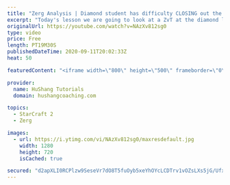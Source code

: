 ```yaml
---
title: "Zerg Analysis | Diamond student has difficulty CLOSING out the MATCH [Starcraft 2]"
excerpt: "Today's lesson we are going to look at a ZvT at the diamond level focusing on the Zerg Analysis. The zerg manages to get into a very strong position but has difficulty closing it out. Let's learn how we can approach this scenario better!  Zerg Analysis | Diamond student has difficulty CLOSING out the"
originalUrl: https://youtube.com/watch?v=NAzXv812sg0
type: video
price: Free
length: PT19M30S
publishedDateTime: 2020-09-11T20:02:33Z
heat: 50

featuredContent: "<iframe width=\"800\" height=\"500\" frameborder=\"0\" src=\"https://www.youtube.com/embed/NAzXv812sg0\" allow=\"accelerometer; autoplay; encrypted-media; gyroscope; picture-in-picture\" allowfullscreen></iframe>"

provider:
  name: HuShang Tutorials
  domain: hushangcoaching.com

topics:
  - StarCraft 2
  - Zerg

images:
  - url: https://i.ytimg.com/vi/NAzXv812sg0/maxresdefault.jpg
    width: 1280
    height: 720
    isCached: true

secured: "d2apXLI0RCPlzw9SeseVr7dO8T5fuOyb5xeYhOYcLCDTrv1vOZsLXs5jG/UfxfvK/uW710Ki+39a3Lp+73sS1fapQ3KCTJIF+Cl+yyfIEp4wcBfFtbqrQx23HwPDOgIn6ZpuwNnrTOs1/hiDXtipJa9LBVBRPjek0xkehBn1iL8wRMGqzoHD1JEPgkeaFhhdG/6QHuLzcDKs7i7g3u6LeWfetLQ5pUEGeucnKGwD6PQDmaRKVGUS6Tm1dVeAE+eXn3ITyvGuVrcnPjnqPQQ6QBLKrVGRLIfhaGxDzfhJFq4Vkj0IZ1Xl3LdyacILlmibT8QsIwTmifGPPbQGbWJcfm0wyVb2hEZfSawuazJPLSdFGX/CbedvPpFGYj1OUI+VxOe3+59M76KAEpJuZ634U1NRoXwt9Vcal4vy4ZyHXUo=;5l6rjEnDNYQOOQnR3vtAXg=="
---
```


